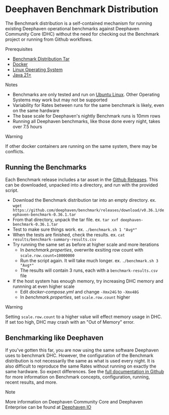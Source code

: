 # Deephaven Benchmark Distribution

The Benchmark distribution is a self-contained mechanism for running existing Deephaven operational benchmarks against Deephaven Community Core (DHC) without the need for checking out the Benchmark project or running from Github workflows.

Prerequisites
- [Benchmark Distribution Tar](https://github.com/deephaven/benchmark/releases/latest/)
- [Docker](https://docs.docker.com/engine/install/)
- [Linux Operating System](https://www.linux.com/what-is-linux/)
- [Java 21+](https://adoptium.net/temurin/releases/)

Notes
- Benchmarks are only tested and run on [Ubuntu Linux](https://ubuntu.com/server). Other Operating Systems may work but may not be supported
- Variability for Rates between runs for the same benchmark is likely, even on the same hardware
- The base scale for Deephaven's nightly Benchmark runs is 10mm rows
- Running all Deephaven benchmarks, like those done every night, takes over 7.5 hours

> [!WARNING]   
> If other docker containers are running on the same system, there may be conflicts.

## Running the Benchmarks

Each Benchmark release includes a tar asset in the [Github Releases](https://github.com/deephaven/benchmark/releases).  This can be downloaded, unpacked into a directory, and run with the provided script.

- Download the Benchmark distribution tar into an empty directory.  ex. `wget https://github.com/deephaven/benchmark/releases/download/v0.36.1/deephaven-benchmark-0.36.1.tar`
- From that directory, unpack the tar file. ex. `tar xvf deephaven-benchmark-0.36.1.tar`
- Test to make sure things work. ex. `./benchmark.sh 1 "Avg*"`
- When the tests are finished, check the results. ex. `cat results/benchmark-summary-results.csv`
- Try running the same set as before at higher scale and more iterations
  - In *benchmark.properties*, overwrite exsiting row count with `scale.row.count=10000000`
  - Run the script again.  It will take much longer. ex. `./benchmark.sh 3 "Avg*"`
  - The results will contain 3 runs, each with a `benchmark-results.csv` file
- If the host system has enough memory, try increasing DHC memory and runnning at even higher scale
  - Edit *docker-compose.yml* and change `-Xmx24G` to `-Xmx48G`
  - In *benchmark.properties*, set `scale.row.count` higher
  
> [!WARNING]  
> Setting `scale.row.count` to a higher value will effect memory usage in DHC.  If set too high, DHC may crash with an "Out of Memory" error.

## Benchmarking like Deephaven

If you've gotten this far, you are now using the same software Deephaven uses to benchmark DHC.  However, the configuration of the Benchmark distribution is not necessarily the same as what is used every night.  It is also difficult to reproduce the same Rates without running on exactly the same hardware.  So expect differences. See the [full documentation in Github](https://github.com/deephaven/benchmark) for more information on Benchmark concepts, configuration, running, recent results, and more.

> [!NOTE]  
> More information on Deephaven Community Core and Deephaven Enterprise can be found at [Deephaven IO](https://deephaven.io/)





